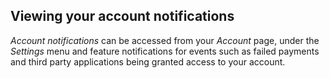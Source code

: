 <!-- usedin: [ _general/account/notifications-v1.md] -->

## Viewing your account notifications

_Account notifications_ can be accessed from your _Account_ page, under the _Settings_ menu and feature notifications for events such as failed payments and third party applications being granted access to your account.

